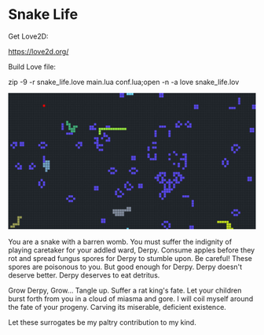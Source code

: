 # Snake Life

Get Love2D:

https://love2d.org/

Build Love file:

zip -9 -r snake_life.love main.lua conf.lua;open -n -a love snake_life.lov

![alt text](https://raw.githubusercontent.com/balcomes/snake_life/master/snake_life.png)

You are a snake with a barren womb.  You must suffer the indignity of playing caretaker for your addled ward, Derpy.  Consume apples before they rot and spread fungus spores for Derpy to stumble upon.  Be careful!  These spores are poisonous to you.  But good enough for Derpy.  Derpy doesn't deserve better.  Derpy deserves to eat detritus.

Grow Derpy, Grow...  Tangle up.  Suffer a rat king's fate.  Let your children burst forth from you in a cloud of miasma and gore.  I will coil myself around the fate of your progeny.  Carving its miserable, deficient existence.

Let these surrogates be my paltry contribution to my kind.
